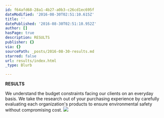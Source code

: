 ```yaml
---
id: f64afd68-28a1-4b27-a0b3-c26cd1ec695f
dateModified: '2016-08-30T02:51:10.615Z'
title: ''
datePublished: '2016-08-30T02:51:10.952Z'
author: []
hasPage: true
description: RESULTS
publisher: {}
via: {}
sourcePath: _posts/2016-08-30-results.md
starred: false
url: results/index.html
_type: Blurb

---
```

**RESULTS**

We understand the budget constraints facing our clients on an everyday basis.  We take the research out of your purchasing experience by carefully evaluating each organization's products  to ensure environmental safety without compromising cost.  ![](https://the-grid-user-content.s3-us-west-2.amazonaws.com/e26a5fb4-ed2c-4bb5-9f4e-c08b61b1c7de.jpg)